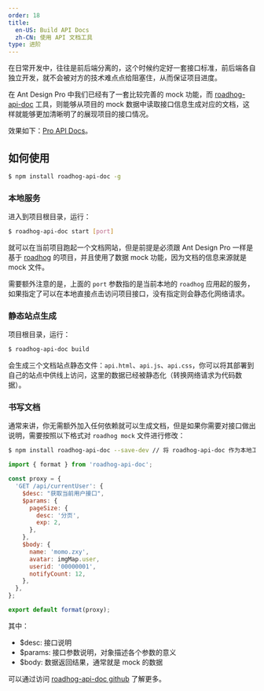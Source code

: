 ```yaml
---
order: 18
title:
  en-US: Build API Docs
  zh-CN: 使用 API 文档工具
type: 进阶
---
```


在日常开发中，往往是前后端分离的，这个时候约定好一套接口标准，前后端各自独立开发，就不会被对方的技术难点点给阻塞住，从而保证项目进度。

在 Ant Design Pro 中我们已经有了一套比较完善的 mock 功能，而 [roadhog-api-doc](https://github.com/nikogu/roadhog-api-doc) 工具，则能够从项目的 mock 数据中读取接口信息生成对应的文档，这样就能够更加清晰明了的展现项目的接口情况。

效果如下：[Pro API Docs](https://preview.pro.ant.design/api.html)。

## 如何使用

```bash
$ npm install roadhog-api-doc -g
```

### 本地服务

进入到项目根目录，运行：

```bash
$ roadhog-api-doc start [port]
```

就可以在当前项目跑起一个文档网站，但是前提是必须跟 Ant Design Pro 一样是基于 [roadhog](https://github.com/sorrycc/roadhog) 的项目，并且使用了数据 mock 功能，因为文档的信息来源就是 mock 文件。

需要额外注意的是，上面的 `port` 参数指的是当前本地的 `roadhog` 应用起的服务，如果指定了可以在本地直接点击访问项目接口，没有指定则会静态化网络请求。

### 静态站点生成

项目根目录，运行：

```bash
$ roadhog-api-doc build
```

会生成三个文档站点静态文件：`api.html`、`api.js`、`api.css`，你可以将其部署到自己的站点中供线上访问，这里的数据已经被静态化（转换网络请求为代码数据）。

### 书写文档

通常来讲，你无需额外加入任何依赖就可以生成文档，但是如果你需要对接口做出说明，需要按照以下格式对 `roadhog mock` 文件进行修改：

```bash
$ npm install roadhog-api-doc --save-dev // 将 roadhog-api-doc 作为本地工具依赖安装
```

```js
import { format } from 'roadhog-api-doc';

const proxy = {
  'GET /api/currentUser': {
    $desc: "获取当前用户接口",
    $params: {
      pageSize: {
        desc: '分页',
        exp: 2,
      },
    },
    $body: {
      name: 'momo.zxy',
      avatar: imgMap.user,
      userid: '00000001',
      notifyCount: 12,
    },
  },
};

export default format(proxy);
```

其中：

- $desc: 接口说明
- $params: 接口参数说明，对象描述各个参数的意义
- $body: 数据返回结果，通常就是 mock 的数据

可以通过访问 [roadhog-api-doc github](https://github.com/nikogu/roadhog-api-doc) 了解更多。
